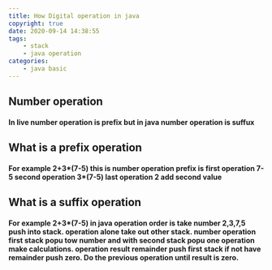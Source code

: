 ```yaml
---
title: How Digital operation in java
copyright: true
date: 2020-09-14 14:38:55
tags:
    - stack
    - java operation
categories:
    - java basic
---
```



## Number operation

<!--- less --->

#### In live number operation is prefix but in java number operation is suffux

## What is a prefix operation

#### For example 2+3*(7-5) this is number operation prefix is first operation 7-5 second operation 3*(7-5) last operation 2 add second value

## What is a suffix operation

#### For example 2+3*(7-5) in java operation order is take number 2,3,7,5 push into stack. operation alone take out other stack. number operation first stack popu tow number and with second stack popu one operation make calculations. operation result remainder  push first stack if not have remainder push zero. Do the previous operation until result is zero.